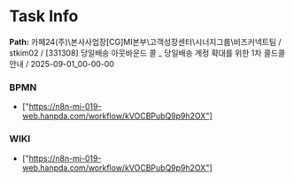 # Task Info

**Path:** 카페24(주)\본사사업장\[CG]MI본부\고객성장센터\시너지그룹\비즈커넥트팀 / stkim02 / [331308] 당일배송 아웃바운드 콜 _ 당일배송 계정 확대를 위한 1차 콜드콜 안내 / 2025-09-01_00-00-00

### BPMN
- ["https://n8n-mi-019-web.hanpda.com/workflow/kVOCBPubQ9p9h2OX"]

### WIKI
- ["https://n8n-mi-019-web.hanpda.com/workflow/kVOCBPubQ9p9h2OX"]

